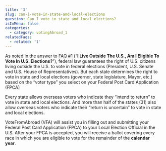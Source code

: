 ```yaml
---
title: '3'
slug: can-i-vote-in-state-and-local-elections
question: Can I vote in state and local elections?
isInMenu: false
categories:
  - category: votingAbroad_1
relatedFaqs:
  - related: '1'
---
```

As noted in the answer to [FAQ #1](/faqs/1) (“**I Live Outside The U.S., Am I Eligible To Vote In U.S. Elections?**”), federal law guarantees the right of U.S. citizens living outside the U.S. to vote in federal elections (President, U.S. Senate and U.S. House of Representatives). But each state determines the right to vote in state and local elections (governor, state legislature, Mayor, etc.) based on the “voter type” you select on your Federal Post Card Application (FPCA)

Every state allows overseas voters who indicate they “intend to return” to vote in state and local elections. And more than half of the states (31) also allow overseas voters who indicate their “return is uncertain” to vote in state and local elections. 

VoteFromAbroad (VFA) will assist you in filling out and submitting your Federal Post Card Application (FPCA) to your Local Election Official in the U.S. After your FPCA is accepted, you will receive a ballot covering every race in which you are eligible to vote for the remainder of the **calendar year**.
